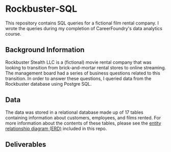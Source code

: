 # Rockbuster-SQL
This repository contains SQL queries for a fictional film rental company. I wrote the queries during my completion of CareerFoundry's data analytics course.
## Background Information
Rockbuster Stealth LLC is a (fictional) movie rental company that was looking to transition from brick-and-mortar rental stores to online streaming.  The management board had a series of business questions related to this transition.  In order to answer these questions, I queried data from the Rockbuster database using Postgre SQL.  
## Data
The data was stored in a relational database made up of 17 tables containing information about customers, employees, and films rented.  For more information about the contents of these tables, please see the [entity relationship diagram (ERD)](ERD.jpeg) included in this repo.
## Deliverables
